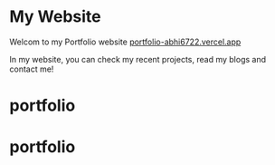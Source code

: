 # My Website

Welcom to my Portfolio website [portfolio-abhi6722.vercel.app](https://portfolio-abhi6722.vercel.app)


In my website, you can check my recent projects, read my blogs and contact me!
# portfolio
# portfolio
